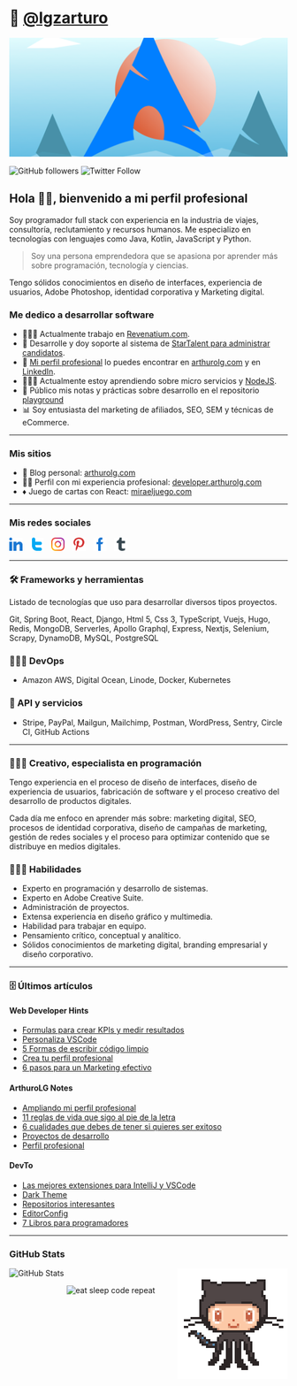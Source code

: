# 🤖 [@lgzarturo](https://twitter.com/lgzarturo)

![Arturo López - Programador Web](https://raw.githubusercontent.com/PaMr12/PaMr12/master/assets/Lnx-wall.png)

![GitHub followers](https://img.shields.io/github/followers/lgzarturo?label=Follow%20me%20on%20GitHub&style=for-the-badge)
![Twitter Follow](https://img.shields.io/twitter/follow/lgzarturo?label=Follow%20me%20on%20Twitter&style=for-the-badge)

## Hola 👋🏻, bienvenido a mi perfil profesional

Soy programador full stack con experiencia en la industria de viajes, consultoría, reclutamiento y recursos humanos. Me especializo en tecnologías con lenguajes como Java, Kotlin, JavaScript y Python.

> Soy una persona emprendedora que se apasiona por aprender más sobre programación, tecnología y ciencias. 

Tengo sólidos conocimientos en diseño de interfaces, experiencia de usuarios, Adobe Photoshop, identidad corporativa y Marketing digital.

### Me dedico a desarrollar software

- 👨🏻‍💻 Actualmente trabajo en [Revenatium.com](https://revenatium.com).
- 💼 Desarrolle y doy soporte al sistema de [StarTalent para administrar candidatos](https://startalent.mx).
- 🤺 [Mi perfil profesional](https://developer.arthurolg.com) lo puedes encontrar en [arthurolg.com](https://arthurolg.com) y en [LinkedIn](https://www.linkedin.com/in/lgzarturo).
- 👨🏻‍🔬 Actualmente estoy aprendiendo sobre micro servicios y [NodeJS](https://github.com/lgzarturo/homework).
- 📓 Público mis notas y prácticas sobre desarrollo en el repositorio [playground](https://github.com/lgzarturo/playground)
- 📊 Soy entusiasta del marketing de afiliados, SEO, SEM y técnicas de eCommerce.

---

### Mis sitios

- 📗 Blog personal: [arthurolg.com](https://arthurolg.com)
- 🥷🏻 Perfil con mi experiencia profesional: [developer.arthurolg.com](https://developer.arthurolg.com)
- ♦️ Juego de cartas con React: [miraeljuego.com](https://miraeljuego.com)

---

### Mis redes sociales

[<img src='https://github.com/lgzarturo/lgzarturo/raw/master/assets/linkedin.png' alt='LinkedIn' width='24' style='width:24px; margin-right: 10px;'/>](https://www.linkedin.com/in/lgzarturo/)
[<img src='https://github.com/lgzarturo/lgzarturo/raw/master/assets/twitter.png' alt='Twitter' width='24' style='width:24px; margin-right: 10px;'/>](https://twitter.com/lgzarturo)
[<img src='https://github.com/lgzarturo/lgzarturo/raw/master/assets/instagram.png' alt='instagram' width='24' style='width:24px; margin-right: 10px;'/>](https://www.instagram.com/lgzarturo/)
[<img src='https://github.com/lgzarturo/lgzarturo/raw/master/assets/pinterest.png' alt='Pinterest' width='24' style='width:24px; margin-right: 10px;'/>](https://www.pinterest.com.mx/arthurolg/)
[<img src='https://github.com/lgzarturo/lgzarturo/raw/master/assets/facebook.png' alt='Facebook' width='24' style='width:24px; margin-right: 10px;'/>](https://www.facebook.com/lgzarturo)
[<img src='https://github.com/lgzarturo/lgzarturo/raw/master/assets/tumblr.png' alt='Tumblr' width='24' style='width:24px; margin-right: 10px;'/>](https://lgzarturo.tumblr.com/)

---

### 🛠 Frameworks y herramientas

Listado de tecnologías que uso para desarrollar diversos tipos proyectos.

Git, Spring Boot, React, Django, Html 5, Css 3, TypeScript, Vuejs, Hugo, Redis, MongoDB, Serverles, Apollo Graphql, Express, Nextjs, Selenium, Scrapy, DynamoDB, MySQL, PostgreSQL

### 👨🏻‍🔬 DevOps

- Amazon AWS, Digital Ocean, Linode, Docker, Kubernetes

### 🚀 API y servicios

- Stripe, PayPal, Mailgun, Mailchimp, Postman, WordPress, Sentry, Circle CI, GitHub Actions

---

### 👨🏻‍🎨 Creativo, especialista en programación

Tengo experiencia en el proceso de diseño de interfaces, diseño de experiencia de usuarios, fabricación de software y el proceso creativo del desarrollo de productos digitales.

Cada día me enfoco en aprender más sobre: marketing digital, SEO, procesos de identidad corporativa, diseño de campañas de marketing, gestión de redes sociales y el proceso para optimizar contenido que se distribuye en medios digitales.

### 👨🏻‍🚀 Habilidades

- Experto en programación y desarrollo de sistemas.
- Experto en Adobe Creative Suite.
- Administración de proyectos.
- Extensa experiencia en diseño gráfico y multimedia.
- Habilidad para trabajar en equipo.
- Pensamiento crítico, conceptual y analítico.
- Sólidos conocimientos de marketing digital, branding empresarial y diseño corporativo.

---

### 🗄 Últimos artículos

#### Web Developer Hints

<!-- BLOG-WDH:START -->
- [Formulas para crear KPIs y medir resultados](https://webdeveloperhints.com/marketing/marketing/marketing-e-commerce-kpi.html)
- [Personaliza VSCode](https://webdeveloperhints.com/tools/vscode-customization.html)
- [5 Formas de escribir código limpio](https://webdeveloperhints.com/develop/5-formas-de-escribir-codigo-limpio.html)
- [Crea tu perfil profesional](https://webdeveloperhints.com/guides/crea-tu-perfil-profesional.html)
- [6 pasos para un Marketing efectivo](https://webdeveloperhints.com/marketing/marketing-efectivo.html)
<!-- BLOG-WDH:END -->

#### ArthuroLG Notes

<!-- BLOG-ALG:START -->
- [Ampliando mi perfil profesional](https://arthurolg.com/posts/experto-en-desarrollo-de-software/)
- [11 reglas de vida que sigo al pie de la letra](https://arthurolg.com/posts/11-reglas-de-vida-que-sigo/)
- [6 cualidades que debes de tener si quieres ser exitoso](https://arthurolg.com/posts/6-cualidades-para-ser-exitoso/)
- [Proyectos de desarrollo](https://arthurolg.com/posts/development-projects/)
- [Perfil profesional](https://arthurolg.com/profile/)
<!-- BLOG-ALG:END -->

#### DevTo

<!-- BLOG-DEV:START -->
- [Las mejores extensiones para IntelliJ y VSCode](https://dev.to/lgzarturo/las-mejores-extensiones-para-intellij-y-vscode-1o1m)
- [Dark Theme](https://dev.to/lgzarturo/dark-theme-57kd)
- [Repositorios interesantes](https://dev.to/lgzarturo/repositorios-interesantes-59ep)
- [EditorConfig](https://dev.to/lgzarturo/editorconfig-56lh)
- [7 Libros para programadores](https://dev.to/lgzarturo/7-libros-para-programadores-46mi)
<!-- BLOG-DEV:END -->

---

### GitHub Stats

<img src="https://raw.githubusercontent.com/lgzarturo/lgzarturo/master/assets/87202985-820dcb80-c2b6-11ea-9f56-7ec461c497c3.gif" alt="GitHub" style="float: right;" align="right" />

![GitHub Stats](https://github-readme-stats.anuraghazra1.vercel.app/api?username=lgzarturo&show_icons=true&include_all_commits=true&theme=dark&count_private=true 'Datos de Arturo López')

<img src="https://media.giphy.com/media/USV0ym3bVWQJJmNu3N/giphy.gif" alt="eat sleep code repeat" width="200" style="float: right; width: 200px" align="right" />
